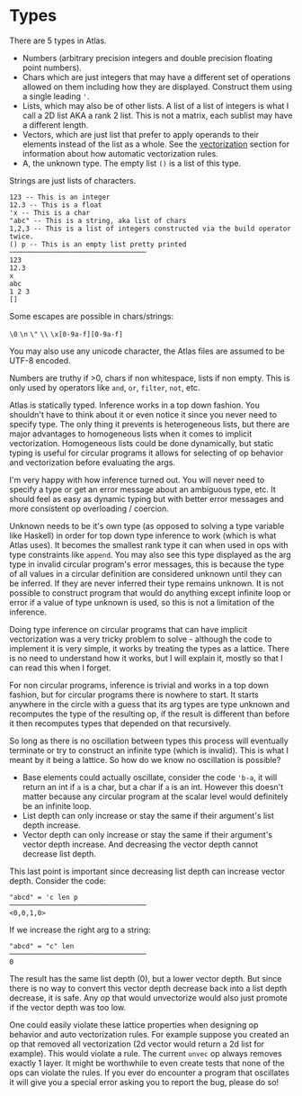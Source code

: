 # Types

There are 5 types in Atlas.
-   Numbers (arbitrary precision integers and double precision floating point numbers).
-   Chars which are just integers that may have a different set of operations allowed on them including how they are displayed. Construct them using a single leading `'`.
-   Lists, which may also be of other lists. A list of a list of integers is what I call a 2D list AKA a rank 2 list. This is not a matrix, each sublist may have a different length.
-   Vectors, which are just list that prefer to apply operands to their elements instead of the list as a whole. See the [vectorization](vectorization.md) section for information about how automatic vectorization rules.
-   A, the unknown type. The empty list `()` is a list of this type.

Strings are just lists of characters.

    123 -- This is an integer
    12.3 -- This is a float
    'x -- This is a char
    "abc" -- This is a string, aka list of chars
    1,2,3 -- This is a list of integers constructed via the build operator twice.
    () p -- This is an empty list pretty printed
    ──────────────────────────────────
    123
    12.3
    x
    abc
    1 2 3
    []

Some escapes are possible in chars/strings:

`\0` `\n` `\"` `\\` `\x[0-9a-f][0-9a-f]`

You may also use any unicode character, the Atlas files are assumed to be UTF-8 encoded.

Numbers are truthy if >0, chars if non whitespace, lists if non empty. This is only used by operators like `and`, `or`, `filter`, `not`, etc.

Atlas is statically typed. Inference works in a top down fashion. You shouldn't have to think about it or even notice it since you never need to specify type. The only thing it prevents is heterogeneous lists, but there are major advantages to homogeneous lists when it comes to implicit vectorization. Homogeneous lists could be done dynamically, but static typing is useful for circular programs it allows for selecting of op behavior and vectorization before evaluating the args.

I'm very happy with how inference turned out. You will never need to specify a type or get an error message about an ambiguous type, etc. It should feel as easy as dynamic typing but with better error messages and more consistent op overloading / coercion.

Unknown needs to be it's own type (as opposed to solving a type variable like Haskell) in order for top down type inference to work (which is what Atlas uses). It becomes the smallest rank type it can when used in ops with type constraints like `append`. You may also see this type displayed as the arg type in invalid circular program's error messages, this is because the type of all values in a circular definition are considered unknown until they can be inferred. If they are never inferred their type remains unknown. It is not possible to construct program that would do anything except infinite loop or error if a value of type unknown is used, so this is not a limitation of the inference.

Doing type inference on circular programs that can have implicit vectorization was a very tricky problem to solve - although the code to implement it is very simple, it works by treating the types as a lattice. There is no need to understand how it works, but I will explain it, mostly so that I can read this when I forget.

For non circular programs, inference is trivial and works in a top down fashion, but for circular programs there is nowhere to start. It starts anywhere in the circle with a guess that its arg types are type unknown and recomputes the type of the resulting op, if the result is different than before it then recomputes types that depended on that recursively.

So long as there is no oscillation between types this process will eventually terminate or try to construct an infinite type (which is invalid). This is what I meant by it being a lattice. So how do we know no oscillation is possible?

-   Base elements could actually oscillate, consider the code `'b-a`, it will return an int if `a` is a char, but a char if `a` is an int. However this doesn't matter because any circular program at the scalar level would definitely be an infinite loop.
-   List depth can only increase or stay the same if their argument's list depth increase.
-   Vector depth can only increase or stay the same if their argument's vector depth increase. And decreasing the vector depth cannot decrease list depth.

This last point is important since decreasing list depth can increase vector depth. Consider the code:

    "abcd" = 'c len p
    ──────────────────────────────────
    <0,0,1,0>

If we increase the right arg to a string:

    "abcd" = "c" len
    ──────────────────────────────────
    0

The result has the same list depth (0), but a lower vector depth. But since there is no way to convert this vector depth decrease back into a list depth decrease, it is safe. Any op that would unvectorize would also just promote if the vector depth was too low.

One could easily violate these lattice properties when designing op behavior and auto vectorization rules. For example suppose you created an op that removed all vectorization (2d vector would return a 2d list for example). This would violate a rule. The current `unvec` op always removes exactly 1 layer. It might be worthwhile to even create tests that none of the ops can violate the rules. If you ever do encounter a program that oscillates it will give you a special error asking you to report the bug, please do so!
